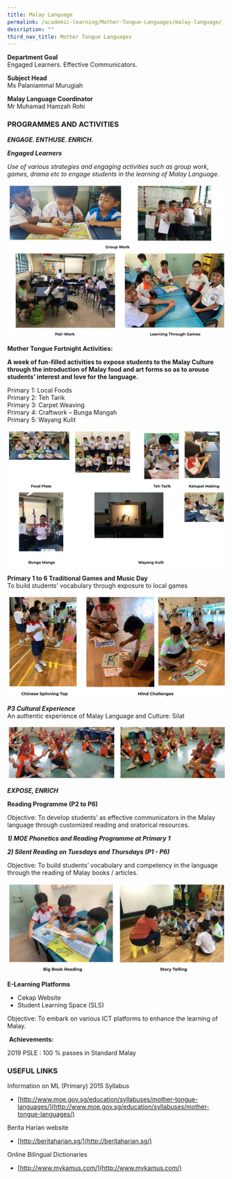 ```yaml
---
title: Malay Language
permalink: /academic-learning/Mother-Tongue-Languages/malay-language/
description: ""
third_nav_title: Mother Tongue Languages
---
```

**Department Goal**   
Engaged Learners. Effective Communicators.  
  
**Subject Head**   
Ms Palaniammal Murugiah  
  
**Malay Language Coordinator**  
Mr Muhamad Hamzah Rohi  

### PROGRAMMES AND ACTIVITIES

**_ENGAGE. ENTHUSE. ENRICH._**

**_Engaged Learners_**

_Use of various strategies and engaging activities such as group work, games, drama etc to engage students in the learning of Malay Language._

![](/images/malay1.png)

**Mother Tongue Fortnight Activities:** 

**A week of fun-filled activities to expose students to the Malay Culture through the introduction of Malay food and art forms so as to arouse students’ interest and love for the language.**  

Primary 1: Local Foods  
Primary 2: Teh Tarik  
Primary 3: Carpet Weaving  
Primary 4: Craftwork – Bunga Mangah  
Primary 5: Wayang Kulit

![](/images/malay2-2.png)

**Primary 1 to 6 Traditional Games and Music Day**   
To build students’ vocabulary through exposure to local games

![](/images/malay3.png)

**_P3 Cultural Experience_**     
An authentic experience of Malay Language and Culture: Silat

![](/images/malay4.png)

**_EXPOSE, ENRICH_**

**Reading Programme (P2 to P6)**

Objective: To develop students’ as effective communicators in the Malay language through customized reading and oratorical resources. 

**_1) MOE Phonetics and Reading Programme at Primary 1_**

**_2) Silent Reading on Tuesdays and Thursdays (P1 - P6)_**

Objective: To build students’ vocabulary and competency in the language through the reading of Malay books / articles.

![](/images/malay6.png)


**E-Learning Platforms**
* Cekap Website 
* Student Learning Space (SLS)

Objective: To embark on various ICT platforms to enhance the learning of Malay.  

 **Achievements:**

2019 PSLE : 100 % passes in Standard Malay 

  

### USEFUL LINKS

Information on ML (Primary) 2015 Syllabus  
* [http://www.moe.gov.sg/education/syllabuses/mother-tongue-languages/](http://www.moe.gov.sg/education/syllabuses/mother-tongue-languages/)

Berita Harian website  
* [http://beritaharian.sg/](http://beritaharian.sg/)

Online Bilingual Dictionaries  
* [http://www.mykamus.com/](http://www.mykamus.com/)